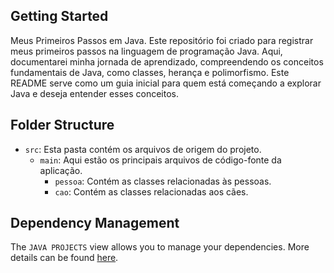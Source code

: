 ## Getting Started

Meus Primeiros Passos em Java.
Este repositório foi criado para registrar meus primeiros passos na linguagem de programação Java. Aqui, documentarei minha jornada de aprendizado, compreendendo os conceitos fundamentais de Java, como classes, herança e polimorfismo. Este README serve como um guia inicial para quem está começando a explorar Java e deseja entender esses conceitos.

## Folder Structure

- `src`: Esta pasta contém os arquivos de origem do projeto.
  - `main`: Aqui estão os principais arquivos de código-fonte da aplicação.
    - `pessoa`: Contém as classes relacionadas às pessoas.
    - `cao`: Contém as classes relacionadas aos cães.

## Dependency Management

The `JAVA PROJECTS` view allows you to manage your dependencies. More details can be found [here](https://github.com/microsoft/vscode-java-dependency#manage-dependencies).
